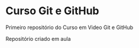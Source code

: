 # Curso Git e GitHub
 Primeiro repositório do Curso em Video Git e GitHub

 Repositório criado em aula
